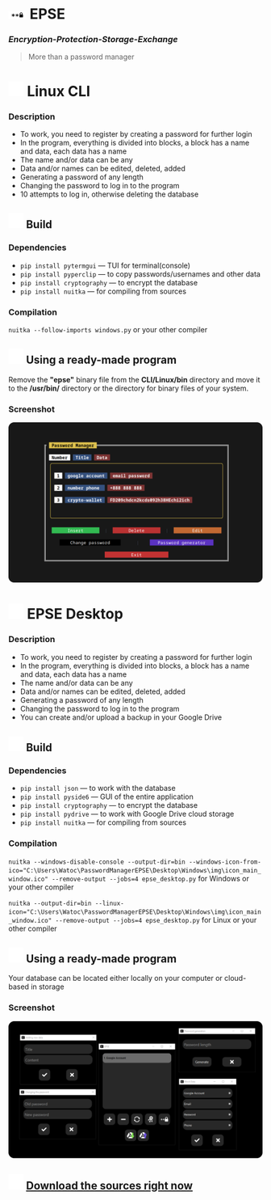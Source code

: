 # <img src="img/icon_password.svg" width=7% height=7%> **EPSE**
### ***Encryption-Protection-Storage-Exchange***
> More than a password manager

# <img src="img/console.svg" width=30 height=30> Linux CLI 
### **Description**
* To work, you need to register by creating a password for further login
* In the program, everything is divided into blocks, a block has a name and data, each data has a name
* The name and/or data can be any
* Data and/or names can be edited, deleted, added
* Generating a password of any length
* Changing the password to log in to the program
* 10 attempts to log in, otherwise deleting the database

## <img src="img/build.svg" width=30 height=30> Build
### Dependencies
* `pip install pytermgui` — TUI for terminal(console)
* `pip install pyperclip` — to copy passwords/usernames and other data
* `pip install cryptography` — to encrypt the database
* `pip install nuitka` — for compiling from sources

### Compilation
`nuitka --follow-imports windows.py`
or your other compiler

## <img src="img/user_account.svg" width=30 height=30> Using a ready-made program
Remove the **"epse"** binary file from the **CLI/Linux/bin** directory and move it to the **/usr/bin/** directory or the directory for binary files of your system.

### Screenshot
<img src="img/epse_cli.svg">

# <img src="img/application.svg" width=30 height=30> EPSE Desktop 
### **Description**
* To work, you need to register by creating a password for further login
* In the program, everything is divided into blocks, a block has a name and data, each data has a name
* The name and/or data can be any
* Data and/or names can be edited, deleted, added
* Generating a password of any length
* Changing the password to log in to the program
* You can create and/or upload a backup in your Google Drive

## <img src="img/build.svg" width=30 height=30> Build
### Dependencies
* `pip install json` — to work with the database
* `pip install pyside6` — GUI of the entire application
* `pip install cryptography` — to encrypt the database
* `pip install pydrive` — to work with Google Drive cloud storage
* `pip install nuitka` — for compiling from sources

### Compilation
`nuitka --windows-disable-console --output-dir=bin --windows-icon-from-ico="C:\Users\Watoc\PasswordManagerEPSE\Desktop\Windows\img\icon_main_window.ico" --remove-output --jobs=4 epse_desktop.py` for Windows
or your other compiler

`nuitka --output-dir=bin --linux-icon="C:\Users\Watoc\PasswordManagerEPSE\Desktop\Windows\img\icon_main_window.ico" --remove-output --jobs=4 epse_desktop.py` for Linux
or your other compiler

## <img src="img/user_account.svg" width=30 height=30> Using a ready-made program
Your database can be located either locally on your computer or cloud-based in storage

### Screenshot
<img src="img/epse_desktop.svg">

## <img src="img/donwload.svg" width=30 height=30> <a href='https://github.com/watocmasc/PasswordManagerEPSE/archive/refs/heads/main.zip'>Download the sources right now</a>

